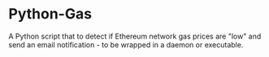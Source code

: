 # Python-Gas
A Python script that to detect if Ethereum network gas prices are "low" and send an email notification - to be wrapped in a daemon or executable.  
